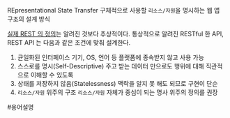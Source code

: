 REpresentational State Transfer
구체적으로 사용할 `리소스/자원`을 명시하는 웹 앱 구조의 설계 방식

[실제 REST 의 정의](https://en.wikipedia.org/wiki/REST)는 알려진 것보다 추상적이다.
통상적으로 알려진 RESTful 한 API, REST API 는 다음과 같은 조건에 맞춰 설계한다.
1. 균일화된 인터페이스
	기기, OS, 언어 등 플랫폼에 종속받지 않고 사용 가능
2. 스스로를 명시(Self-Descriptive)
	주고 받는 데이터 만으로도 행위에 대해 직관적으로 이해할 수 있도록
3. 상태를 저장하지 않음(Statelessness)
	맥락을 알지 못 해도 되므로 구현이 단순
4. `리소스/자원` 위주의 구조
	`리소스/자원` 자체가 중심이 되는 명사 위주의 정의를 권장

#용어설명 